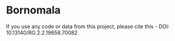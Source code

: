 # Bornomala

If you use any code or data from this project, please cite this - DOI: 10.13140/RG.2.2.19658.70082
